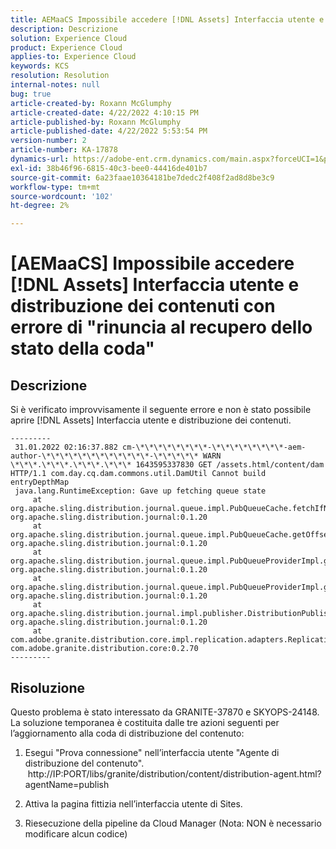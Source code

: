 ```yaml
---
title: AEMaaCS Impossibile accedere [!DNL Assets] Interfaccia utente e distribuzione dei contenuti con errore di "rinuncia al recupero dello stato della coda"
description: Descrizione
solution: Experience Cloud
product: Experience Cloud
applies-to: Experience Cloud
keywords: KCS
resolution: Resolution
internal-notes: null
bug: true
article-created-by: Roxann McGlumphy
article-created-date: 4/22/2022 4:10:15 PM
article-published-by: Roxann McGlumphy
article-published-date: 4/22/2022 5:53:54 PM
version-number: 2
article-number: KA-17878
dynamics-url: https://adobe-ent.crm.dynamics.com/main.aspx?forceUCI=1&pagetype=entityrecord&etn=knowledgearticle&id=bd9c70ac-56c2-ec11-983e-0022480abde0
exl-id: 38b46f96-6815-40c3-bee0-44416de401b7
source-git-commit: 6a23faae10364181be7dedc2f408f2ad8d8be3c9
workflow-type: tm+mt
source-wordcount: '102'
ht-degree: 2%

---
```


# [AEMaaCS] Impossibile accedere [!DNL Assets] Interfaccia utente e distribuzione dei contenuti con errore di &quot;rinuncia al recupero dello stato della coda&quot;

## Descrizione


Si è verificato improvvisamente il seguente errore e non è stato possibile aprire [!DNL Assets] Interfaccia utente e distribuzione dei contenuti.

```
---------
 31.01.2022 02:16:37.882 cm-\*\*\*\*\*\*\*\*-\*\*\*\*\*\*\*\*-aem-author-\*\*\*\*\*\*\*\*\*\*\*\*-\*\*\*\*\* WARN \*\*\*.\*\*\*.\*\*\*.\*\*\* 1643595337830 GET /assets.html/content/dam HTTP/1.1 com.day.cq.dam.commons.util.DamUtil Cannot build entryDepthMap
 java.lang.RuntimeException: Gave up fetching queue state
     at org.apache.sling.distribution.journal.queue.impl.PubQueueCache.fetchIfNeeded(PubQueueCache.java:155) org.apache.sling.distribution.journal:0.1.20
     at org.apache.sling.distribution.journal.queue.impl.PubQueueCache.getOffsetQueue(PubQueueCache.java:117) org.apache.sling.distribution.journal:0.1.20
     at org.apache.sling.distribution.journal.queue.impl.PubQueueProviderImpl.getOffsetQueue(PubQueueProviderImpl.java:198) org.apache.sling.distribution.journal:0.1.20
     at org.apache.sling.distribution.journal.queue.impl.PubQueueProviderImpl.getQueue(PubQueueProviderImpl.java:173) org.apache.sling.distribution.journal:0.1.20
     at org.apache.sling.distribution.journal.impl.publisher.DistributionPublisher.getQueue(DistributionPublisher.java:226) org.apache.sling.distribution.journal:0.1.20
     at com.adobe.granite.distribution.core.impl.replication.adapters.ReplicationAgent.getQueue(ReplicationAgent.java:179) com.adobe.granite.distribution.core:0.2.70
---------
```

## Risoluzione


Questo problema è stato interessato da GRANITE-37870 e SKYOPS-24148.
La soluzione temporanea è costituita dalle tre azioni seguenti per l’aggiornamento alla coda di distribuzione del contenuto:

1. Esegui &quot;Prova connessione&quot; nell’interfaccia utente &quot;Agente di distribuzione del contenuto&quot;.
   http://IP:PORT/libs/granite/distribution/content/distribution-agent.html?agentName=publish

2. Attiva la pagina fittizia nell’interfaccia utente di Sites.

3. Riesecuzione della pipeline da Cloud Manager (Nota: NON è necessario modificare alcun codice)
